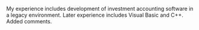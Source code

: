 My experience includes development of investment accounting software in a legacy environment.  Later experience includes Visual Basic and C++.
Added comments.

